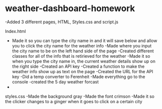 # weather-dashboard-homework

-Added 3 different pages, HTML, Styles.css and script.js

Index.html
- Made it so you can type the city name in and it will save below and allow you to click the city name for the weather info 
-Made where you input the city name to be on the left hand side of the page
-Created different classes for all of the info that is retirieved for the weather
-Made it so when you type the city name in, the current weather details show up on the right side
-Created an API key
-Created a function to make the weather info show up as text on the page
-Created the URL for the API key
-Did a temp converter to Ferenheit
-Made everything go to the console
-created the 5 day weather forcast
-


styles.css
-Made the background gray
-Made the font crimson
-Made it so the clicker changes to a ginger when it goes to click on a certain city
